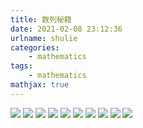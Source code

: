 ```yaml
---
title: 数列秘籍
date: 2021-02-08 23:12:36
urlname: shulie
categories: 
    - mathematics
tags: 
    - mathematics
mathjax: true
---
```


![](https://magisk.zhoyolg.com/png/mathematics/1/shulie-02.png)
![](https://magisk.zhoyolg.com/png/mathematics/1/shulie-03.png)
![](https://magisk.zhoyolg.com/png/mathematics/1/shulie-04.png)
![](https://magisk.zhoyolg.com/png/mathematics/1/shulie-05.png)
![](https://magisk.zhoyolg.com/png/mathematics/1/shulie-06.png)
![](https://magisk.zhoyolg.com/png/mathematics/1/shulie-07.png)
![](https://magisk.zhoyolg.com/png/mathematics/1/shulie-08.png)
![](https://magisk.zhoyolg.com/png/mathematics/1/shulie-09.png)
![](https://magisk.zhoyolg.com/png/mathematics/1/shulie-10.png)
![](https://magisk.zhoyolg.com/png/mathematics/1/shulie-11.png)
